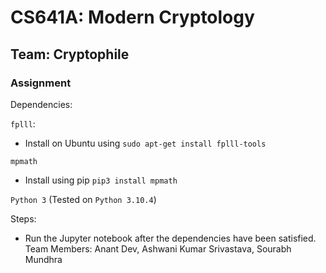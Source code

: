 # CS641A: Modern Cryptology
## Team: Cryptophile
### Assignment 

Dependencies:

`fplll`:
- Install on Ubuntu using `sudo apt-get install fplll-tools`

`mpmath`
- Install using pip `pip3 install mpmath`

`Python 3` (Tested on `Python 3.10.4`)

Steps:

- Run the Jupyter notebook after the dependencies have been satisfied.
Team Members: Anant Dev, Ashwani Kumar Srivastava, Sourabh Mundhra